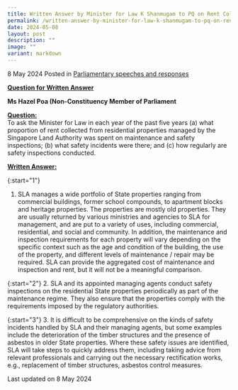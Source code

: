 ```yaml
---
title: Written Answer by Minister for Law K Shanmugam to PQ on Rent Collected from Properties Managed by Singapore Land Authority Spent on Maintenance and Safety Inspections
permalink: /written-answer-by-minister-for-law-k-shanmugam-to-pq-on-rent-collected-from-SLA-properties-spent-on-maintenance/
date: 2024-05-08
layout: post
description: ""
image: ""
variant: markdown
---
```

8 May 2024 Posted in [Parliamentary speeches and responses](/news/parliamentary-speeches) 

<b><u>Question for Written Answer</u></b>

<b>Ms Hazel Poa (Non-Constituency Member of Parliament</b>

<b><u>Question:</u></b>
<br>To ask the Minister for Law in each year of the past five years (a) what proportion of rent collected from residential properties managed by the Singapore Land Authority was spent on maintenance and safety inspections; (b) what safety incidents were there; and (c) how regularly are safety inspections conducted.

<b><u>Written Answer:</u></b>

{:start="1"}
1.	SLA manages a wide portfolio of State properties ranging from commercial buildings, former school compounds, to apartment blocks and heritage properties. The properties are mostly old properties. They are usually returned by various ministries and agencies to SLA for management, and are put to a variety of uses, including commercial, residential, and social and community. In addition, the maintenance and inspection requirements for each property will vary depending on the specific context such as the age and condition of the building, the use of the property, and different levels of maintenance / repair may be required. SLA can provide the aggregated cost of maintenance and inspection and rent, but it will not be a meaningful comparison.

{:start="2"}
2. SLA and its appointed managing agents conduct safety inspections on the residential State properties periodically as part of the maintenance regime. They also ensure that the properties comply with the requirements imposed by the regulatory authorities.

{:start="3"}
3. It is difficult to be comprehensive on the kinds of safety incidents handled by SLA and their managing agents, but some examples include the deterioration of the timber structures and the presence of asbestos in older State properties. Where these safety issues are identified, SLA will take steps to quickly address them, including taking advice from relevant professionals and carrying out the necessary rectification works, e.g., replacement of timber structures, asbestos control measures.

<p class="right-side-updated">Last updated on 8 May 2024</p>
